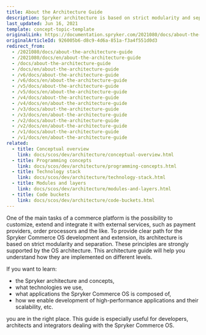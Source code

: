```yaml
---
title: About the Architecture Guide
description: Spryker architecture is based on strict modularity and separation.
last_updated: Jun 16, 2021
template: concept-topic-template
originalLink: https://documentation.spryker.com/2021080/docs/about-the-architecture-guide
originalArticleId: 926005b6-d8c9-4d6a-851a-f3a4f551d0d3
redirect_from:
  - /2021080/docs/about-the-architecture-guide
  - /2021080/docs/en/about-the-architecture-guide
  - /docs/about-the-architecture-guide
  - /docs/en/about-the-architecture-guide
  - /v6/docs/about-the-architecture-guide
  - /v6/docs/en/about-the-architecture-guide
  - /v5/docs/about-the-architecture-guide
  - /v5/docs/en/about-the-architecture-guide
  - /v4/docs/about-the-architecture-guide
  - /v4/docs/en/about-the-architecture-guide
  - /v3/docs/about-the-architecture-guide
  - /v3/docs/en/about-the-architecture-guide
  - /v2/docs/about-the-architecture-guide
  - /v2/docs/en/about-the-architecture-guide
  - /v1/docs/about-the-architecture-guide
  - /v1/docs/en/about-the-architecture-guide
related:
  - title: Conceptual overview
    link: docs/scos/dev/architecture/conceptual-overview.html
  - title: Programming concepts
    link: docs/scos/dev/architecture/programming-concepts.html
  - title: Technology stack
    link: docs/scos/dev/architecture/technology-stack.html
  - title: Modules and layers
    link: docs/scos/dev/architecture/modules-and-layers.html
  - title: Code buckets
    link: docs/scos/dev/architecture/code-buckets.html
---
```


One of the main tasks of a commerce platform is the possibility to customize, extend and integrate it with external services, such as payment providers, order processors and the like. To provide clear path for the Spryker Commerce OS development and extension, its architecture is based on strict modularity and separation. These principles are strongly supported by the OS architecture. This architecture guide will help you understand how they are implemented on different levels.

If you want to learn:

* the Spryker architecture and concepts,
* what technologies we use,
* what applications the Spryker Commerce OS is composed of,
* how we enable development of high-performance applications and their scalability, etc.

you are in the right place.
This guide is especially useful for developers, architects and integrators dealing with the Spryker Commerce OS.

